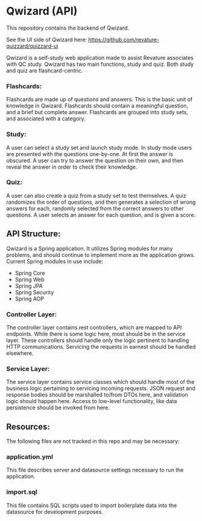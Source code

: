 # Qwizard (API)
This repository contains the backend of Qwizard. 

 See the UI side of Qwizard here:
 https://github.com/revature-quizzard/quizzard-ui

 Qwizard is a self-study web application made to assist Revature associates 
with QC study. Qwizard has two main functions, study and quiz.
Both study and quiz are flashcard-centric.

### Flashcards:
Flashcards are made up of questions and answers. This is the basic 
unit of knowledge in Qwizard. Flashcards should contain a meaningful
question, and a brief but complete answer. Flashcards are grouped into
study sets, and associated with a category.

### Study:
A user can select a study set and launch study mode. In study mode users 
are presented with the questions one-by-one. At first the answer is obscured.
A user can try to answer the question on their own, and then reveal the answer
in order to check their knowledge. 

### Quiz:
A user can also create a quiz from a study set to test themselves. A quiz 
randomizes the order of questions, and then generates a selection of wrong 
answers for each, randomly selected from the correct answers to other 
questions. A user selects an answer for each question, and is given a score.

## API Structure:
Qwizard is a Spring application. It utilizes Spring modules for many problems,
and should continue to implement more as the application grows. Current Spring 
modules in use include:
 - Spring Core
 - Spring Web
 - Spring JPA
 - Spring Security
 - Spring AOP

### Controller Layer:
The controller layer contains rest controllers, which are mapped to API 
endpoints. While there is some logic here, most should be in the service layer.
These controllers should handle only the logic pertinent to handling HTTP 
communications. Servicing the requests in earnest should be handled elsewhere.

### Service Layer:
The service layer contains service classes which should handle most of the 
business logic pertaining to servicing incoming requests. JSON request and 
response bodies should be marshalled to/from DTOs here, and validation logic
should happen here. Access to low-level functionality, like data persistence
should be invoked from here.

## Resources:
The following files are not tracked in this repo and may be necessary:

### application.yml
This file describes server and datasource settings necessary to run the 
application. 

### import.sql
This file contains SQL scripts used to import boilerplate data into the 
datasource for development purposes.